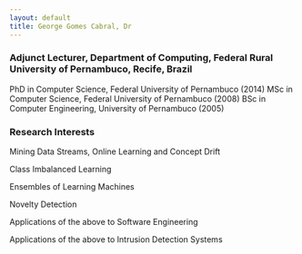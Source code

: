 ```yaml
---
layout: default
title: George Gomes Cabral, Dr
---
```



### Adjunct Lecturer, Department of Computing, Federal Rural University of Pernambuco, Recife, Brazil


PhD in Computer Science, Federal University of Pernambuco (2014)
MSc in Computer Science, Federal University of Pernambuco (2008)
BSc in Computer Engineering, University of Pernambuco (2005)


### Research Interests

Mining Data Streams, Online Learning and Concept Drift

Class Imbalanced Learning

Ensembles of Learning Machines

Novelty Detection

Applications of the above to Software Engineering

Applications of the above to Intrusion Detection Systems